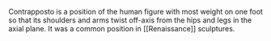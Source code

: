 Contrapposto is a position of the human figure with most weight on one foot so that its shoulders and arms twist off-axis from the hips and legs in the axial plane. It was a common position in [[Renaissance]] sculptures.